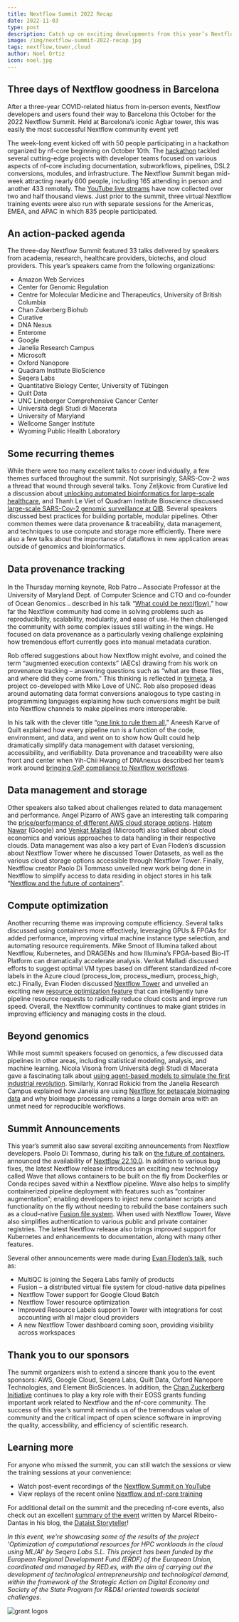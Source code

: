 ```yaml
---
title: Nextflow Summit 2022 Recap
date: 2022-11-03
type: post
description: Catch up on exciting developments from this year’s Nextflow Summit held in Barcelona
image: /img/nextflow-summit-2022-recap.jpg
tags: nextflow,tower,cloud
author: Noel Ortiz
icon: noel.jpg
---
```


## Three days of Nextflow goodness in Barcelona

After a three-year COVID-related hiatus from in-person events, Nextflow developers and users found their way to Barcelona this October for the 2022 Nextflow Summit. Held at Barcelona’s iconic Agbar tower, this was easily the most successful Nextflow community event yet!

The week-long event kicked off with 50 people participating in a hackathon organized by nf-core beginning on October 10th. The [hackathon](https://nf-co.re/events/2022/hackathon-october-2022) tackled several cutting-edge projects with developer teams focused on various aspects of nf-core including documentation, subworkflows, pipelines, DSL2 conversions, modules, and infrastructure. The Nextflow Summit began mid-week attracting nearly 600 people, including 165 attending in person and another 433 remotely. The [YouTube live streams](https://summit.nextflow.io/stream/) have now collected over two and half thousand views. Just prior to the summit, three virtual Nextflow training events were also run with separate sessions for the Americas, EMEA, and APAC in which 835 people participated.

## An action-packed agenda

The three-day Nextflow Summit featured 33 talks delivered by speakers from academia, research, healthcare providers, biotechs, and cloud providers. This year’s speakers came from the following organizations:

- Amazon Web Services
- Center for Genomic Regulation
- Centre for Molecular Medicine and Therapeutics, University of British Columbia
- Chan Zukerberg Biohub
- Curative
- DNA Nexus
- Enterome
- Google
- Janelia Research Campus
- Microsoft
- Oxford Nanopore
- Quadram Institute BioScience
- Seqera Labs
- Quantitative Biology Center, University of Tübingen
- Quilt Data
- UNC Lineberger Comprehensive Cancer Center
- Università degli Studi di Macerata
- University of Maryland
- Wellcome Sanger Institute
- Wyoming Public Health Laboratory

## Some recurring themes

While there were too many excellent talks to cover individually, a few themes surfaced throughout the summit. Not surprisingly, SARS-Cov-2 was a thread that wound through several talks. Tony Zeljkovic from Curative led a discussion about [unlocking automated bioinformatics for large-scale healthcare](https://www.youtube.com/watch?v=JZMaRYzZxGU&list=PLPZ8WHdZGxmUdAJlHowo7zL2pN3x97d32&index=8), and Thanh Le Viet of Quadram Institute Bioscience discussed [large-scale SARS-Cov-2 genomic surveillance at QIB](https://www.youtube.com/watch?v=6jQr9dDaais&list=PLPZ8WHdZGxmUdAJlHowo7zL2pN3x97d32&index=30). Several speakers discussed best practices for building portable, modular pipelines. Other common themes were data provenance & traceability, data management, and techniques to use compute and storage more efficiently. There were also a few talks about the importance of dataflows in new application areas outside of genomics and bioinformatics.

## Data provenance tracking

In the Thursday morning keynote, Rob Patro﹘Associate Professor at the University of Maryland Dept. of Computer Science and CTO and co-founder of Ocean Genomics﹘described in his talk “[What could be next(flow)](https://www.youtube.com/watch?v=vNrKFT5eT8U&list=PLPZ8WHdZGxmUdAJlHowo7zL2pN3x97d32&index=6),” how far the Nextflow community had come in solving problems such as reproducibility, scalability, modularity, and ease of use. He then challenged the community with some complex issues still waiting in the wings. He focused on data provenance as a particularly vexing challenge explaining how tremendous effort currently goes into manual metadata curation.

Rob offered suggestions about how Nextflow might evolve, and coined the term “augmented execution contexts” (AECs) drawing from his work on provenance tracking – answering questions such as “what are these files, and where did they come from.” This thinking is reflected in [tximeta](https://github.com/mikelove/tximeta), a project co-developed with Mike Love of UNC. Rob also proposed ideas around automating data format conversions analogous to type casting in programming languages explaining how such conversions might be built into Nextflow channels to make pipelines more interoperable.

In his talk with the clever title “[one link to rule them all](https://www.youtube.com/watch?v=dttkcuP3OBc&list=PLPZ8WHdZGxmUdAJlHowo7zL2pN3x97d32&index=13),” Aneesh Karve of Quilt explained how every pipeline run is a function of the code, environment, and data, and went on to show how Quilt could help dramatically simplify data management with dataset versioning, accessibility, and verifiability. Data provenance and traceability were also front and center when Yih-Chii Hwang of DNAnexus described her team’s work around [bringing GxP compliance to Nextflow workflows](https://www.youtube.com/watch?v=RIwpJTDlLiE&list=PLPZ8WHdZGxmUdAJlHowo7zL2pN3x97d32&index=21).

## Data management and storage

Other speakers also talked about challenges related to data management and performance. Angel Pizarro of AWS gave an interesting talk comparing the [price/performance of different AWS cloud storage options](https://www.youtube.com/watch?v=VXtYCAqGEQQ&list=PLPZ8WHdZGxmUdAJlHowo7zL2pN3x97d32&index=12). [Hatem Nawar](https://www.youtube.com/watch?v=jB91uqUqsRM&list=PLPZ8WHdZGxmUdAJlHowo7zL2pN3x97d32&index=9) (Google) and [Venkat Malladi](https://www.youtube.com/watch?v=GAIL8ZAMJPQ&list=PLPZ8WHdZGxmUdAJlHowo7zL2pN3x97d32&index=20) (Microsoft) also talked about cloud economics and various approaches to data handling in their respective clouds. Data management was also a key part of Evan Floden’s discussion about Nextflow Tower where he discussed Tower Datasets, as well as the various cloud storage options accessible through Nextflow Tower. Finally, Nextflow creator Paolo Di Tommaso unveiled new work being done in Nextflow to simplify access to data residing in object stores in his talk “[Nextflow and the future of containers](https://www.youtube.com/watch?v=PTbiCVq0-sE&list=PLPZ8WHdZGxmUdAJlHowo7zL2pN3x97d32&index=14)”.

## Compute optimization

Another recurring theme was improving compute efficiency. Several talks discussed using containers more effectively, leveraging GPUs & FPGAs for added performance, improving virtual machine instance type selection, and automating resource requirements. Mike Smoot of Illumina talked about Nextflow, Kubernetes, and DRAGENs and how Illumina’s FPGA-based Bio-IT Platform can dramatically accelerate analysis. Venkat Malladi discussed efforts to suggest optimal VM types based on different standardized nf-core labels in the Azure cloud (process_low, process_medium, process_high, etc.) Finally, Evan Floden discussed [Nextflow Tower](https://www.youtube.com/watch?v=yJpN3fRSClA&list=PLPZ8WHdZGxmUdAJlHowo7zL2pN3x97d32&index=22) and unveiled an exciting new [resource optimization feature](https://seqera.io/blog/optimizing-resource-usage-with-nextflow-tower/) that can intelligently tune pipeline resource requests to radically reduce cloud costs and improve run speed. Overall, the Nextflow community continues to make giant strides in improving efficiency and managing costs in the cloud.

## Beyond genomics

While most summit speakers focused on genomics, a few discussed data pipelines in other areas, including statistical modeling, analysis, and machine learning. Nicola Visonà from Università degli Studi di Macerata gave a fascinating talk about [using agent-based models to simulate the first industrial revolution](https://www.youtube.com/watch?v=PlKJ0IDV_ds&list=PLPZ8WHdZGxmUdAJlHowo7zL2pN3x97d32&index=27). Similarly, Konrad Rokicki from the Janelia Research Campus explained how Janelia are using [Nextflow for petascale bioimaging data](https://www.youtube.com/watch?v=ZjSzx1I76z0&list=PLPZ8WHdZGxmUdAJlHowo7zL2pN3x97d32&index=18) and why bioimage processing remains a large domain area with an unmet need for reproducible workflows.

## Summit Announcements

This year’s summit also saw several exciting announcements from Nextflow developers. Paolo Di Tommaso, during his talk on [the future of containers](https://www.youtube.com/watch?v=PTbiCVq0-sE&list=PLPZ8WHdZGxmUdAJlHowo7zL2pN3x97d32&index=14), announced the availability of [Nextflow 22.10.0](https://github.com/nextflow-io/nextflow/releases/tag/v22.10.0). In addition to various bug fixes, the latest Nextflow release introduces an exciting new technology called Wave that allows containers to be built on the fly from Dockerfiles or Conda recipes saved within a Nextflow pipeline. Wave also helps to simplify containerized pipeline deployment with features such as “container augmentation”; enabling developers to inject new container scripts and functionality on the fly without needing to rebuild the base containers such as a cloud-native [Fusion file system](https://www.nextflow.io/docs/latest/fusion.html). When used with Nextflow Tower, Wave also simplifies authentication to various public and private container registries. The latest Nextflow release also brings improved support for Kubernetes and enhancements to documentation, along with many other features.

Several other announcements were made during [Evan Floden’s talk](https://www.youtube.com/watch?v=yJpN3fRSClA&list=PLPZ8WHdZGxmUdAJlHowo7zL2pN3x97d32&index=22&t=127s), such as:

- MultiQC is joining the Seqera Labs family of products
- Fusion – a distributed virtual file system for cloud-native data pipelines
- Nextflow Tower support for Google Cloud Batch
- Nextflow Tower resource optimization
- Improved Resource Labels support in Tower with integrations for cost accounting with all major cloud providers
- A new Nextflow Tower dashboard coming soon, providing visibility across workspaces

## Thank you to our sponsors

The summit organizers wish to extend a sincere thank you to the event sponsors: AWS, Google Cloud, Seqera Labs, Quilt Data, Oxford Nanopore Technologies, and Element BioSciences. In addition, the [Chan Zuckerberg Initiative](https://chanzuckerberg.com/eoss/) continues to play a key role with their EOSS grants funding important work related to Nextflow and the nf-core community. The success of this year’s summit reminds us of the tremendous value of community and the critical impact of open science software in improving the quality, accessibility, and efficiency of scientific research.

## Learning more

For anyone who missed the summit, you can still watch the sessions or view the training sessions at your convenience:

- Watch post-event recordings of the [Nextflow Summit on YouTube](https://www.youtube.com/playlist?list=PLPZ8WHdZGxmUdAJlHowo7zL2pN3x97d32)
- View replays of the recent online [Nextflow and nf-core training](https://nf-co.re/events/2022/training-october-2022)

For additional detail on the summit and the preceding nf-core events, also check out an excellent [summary of the event](https://mribeirodantas.xyz/blog/index.php/2022/10/27/nextflow-and-nf-core-hot-news/) written by Marcel Ribeiro-Dantas in his blog, the [Dataist Storyteller](https://mribeirodantas.xyz/blog/index.php/2022/10/27/nextflow-and-nf-core-hot-news/)!

_In this event, we're showcasing some of the results of the project 'Optimization of computational resources for HPC workloads in the cloud using ML/AI' by Seqera Labs S.L. This project has been funded by the European Regional Development Fund (ERDF) of the European Union, coordinated and managed by RED.es, with the aim of carrying out the development of technological entrepreneurship and technological demand, within the framework of the Strategic Action on Digital Economy and Society of the State Program for R&D&I oriented towards societal challenges._

![grant logos](/img/blog-2022-11-03--img1.png)

